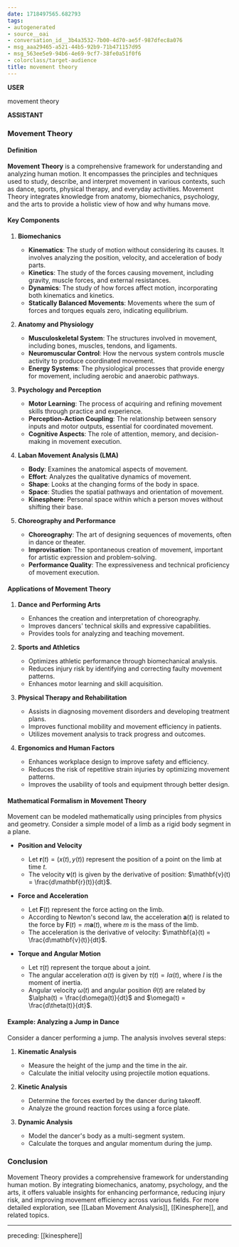 ```yaml
---
date: 1718497565.682793
tags:
- autogenerated
- source__oai
- conversation_id__3b4a3532-7b00-4d70-ae5f-987dfec8a076
- msg_aaa29465-a521-44b5-92b9-71b471157d95
- msg_563ee5e9-94b6-4e69-9cf7-38fe0a51f0f6
- colorclass/target-audience
title: movement theory
---
```


**USER**

movement theory


**ASSISTANT**

### Movement Theory

#### Definition
**Movement Theory** is a comprehensive framework for understanding and analyzing human motion. It encompasses the principles and techniques used to study, describe, and interpret movement in various contexts, such as dance, sports, physical therapy, and everyday activities. Movement Theory integrates knowledge from anatomy, biomechanics, psychology, and the arts to provide a holistic view of how and why humans move.

#### Key Components

1. **Biomechanics**
   - **Kinematics**: The study of motion without considering its causes. It involves analyzing the position, velocity, and acceleration of body parts.
   - **Kinetics**: The study of the forces causing movement, including gravity, muscle forces, and external resistances.
   - **Dynamics**: The study of how forces affect motion, incorporating both kinematics and kinetics.
   - **Statically Balanced Movements**: Movements where the sum of forces and torques equals zero, indicating equilibrium.

2. **Anatomy and Physiology**
   - **Musculoskeletal System**: The structures involved in movement, including bones, muscles, tendons, and ligaments.
   - **Neuromuscular Control**: How the nervous system controls muscle activity to produce coordinated movement.
   - **Energy Systems**: The physiological processes that provide energy for movement, including aerobic and anaerobic pathways.

3. **Psychology and Perception**
   - **Motor Learning**: The process of acquiring and refining movement skills through practice and experience.
   - **Perception-Action Coupling**: The relationship between sensory inputs and motor outputs, essential for coordinated movement.
   - **Cognitive Aspects**: The role of attention, memory, and decision-making in movement execution.

4. **Laban Movement Analysis (LMA)**
   - **Body**: Examines the anatomical aspects of movement.
   - **Effort**: Analyzes the qualitative dynamics of movement.
   - **Shape**: Looks at the changing forms of the body in space.
   - **Space**: Studies the spatial pathways and orientation of movement.
   - **Kinesphere**: Personal space within which a person moves without shifting their base.

5. **Choreography and Performance**
   - **Choreography**: The art of designing sequences of movements, often in dance or theater.
   - **Improvisation**: The spontaneous creation of movement, important for artistic expression and problem-solving.
   - **Performance Quality**: The expressiveness and technical proficiency of movement execution.

#### Applications of Movement Theory

1. **Dance and Performing Arts**
   - Enhances the creation and interpretation of choreography.
   - Improves dancers' technical skills and expressive capabilities.
   - Provides tools for analyzing and teaching movement.

2. **Sports and Athletics**
   - Optimizes athletic performance through biomechanical analysis.
   - Reduces injury risk by identifying and correcting faulty movement patterns.
   - Enhances motor learning and skill acquisition.

3. **Physical Therapy and Rehabilitation**
   - Assists in diagnosing movement disorders and developing treatment plans.
   - Improves functional mobility and movement efficiency in patients.
   - Utilizes movement analysis to track progress and outcomes.

4. **Ergonomics and Human Factors**
   - Enhances workplace design to improve safety and efficiency.
   - Reduces the risk of repetitive strain injuries by optimizing movement patterns.
   - Improves the usability of tools and equipment through better design.

#### Mathematical Formalism in Movement Theory

Movement can be modeled mathematically using principles from physics and geometry. Consider a simple model of a limb as a rigid body segment in a plane.

- **Position and Velocity**
  - Let $\mathbf{r}(t) = (x(t), y(t))$ represent the position of a point on the limb at time $t$.
  - The velocity $\mathbf{v}(t)$ is given by the derivative of position: $\mathbf{v}(t) = \frac{d\mathbf{r}(t)}{dt}$.

- **Force and Acceleration**
  - Let $\mathbf{F}(t)$ represent the force acting on the limb.
  - According to Newton's second law, the acceleration $\mathbf{a}(t)$ is related to the force by $\mathbf{F}(t) = m\mathbf{a}(t)$, where $m$ is the mass of the limb.
  - The acceleration is the derivative of velocity: $\mathbf{a}(t) = \frac{d\mathbf{v}(t)}{dt}$.

- **Torque and Angular Motion**
  - Let $\tau(t)$ represent the torque about a joint.
  - The angular acceleration $\alpha(t)$ is given by $\tau(t) = I\alpha(t)$, where $I$ is the moment of inertia.
  - Angular velocity $\omega(t)$ and angular position $\theta(t)$ are related by $\alpha(t) = \frac{d\omega(t)}{dt}$ and $\omega(t) = \frac{d\theta(t)}{dt}$.

#### Example: Analyzing a Jump in Dance

Consider a dancer performing a jump. The analysis involves several steps:

1. **Kinematic Analysis**
   - Measure the height of the jump and the time in the air.
   - Calculate the initial velocity using projectile motion equations.

2. **Kinetic Analysis**
   - Determine the forces exerted by the dancer during takeoff.
   - Analyze the ground reaction forces using a force plate.

3. **Dynamic Analysis**
   - Model the dancer's body as a multi-segment system.
   - Calculate the torques and angular momentum during the jump.

### Conclusion
Movement Theory provides a comprehensive framework for understanding human motion. By integrating biomechanics, anatomy, psychology, and the arts, it offers valuable insights for enhancing performance, reducing injury risk, and improving movement efficiency across various fields. For more detailed exploration, see [[Laban Movement Analysis]], [[Kinesphere]], and related topics.


---

preceding: [[kinesphere]]